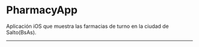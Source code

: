 # PharmacyApp
Aplicación iOS que muestra las farmacias de turno en la ciudad de Salto(BsAs).

----------
